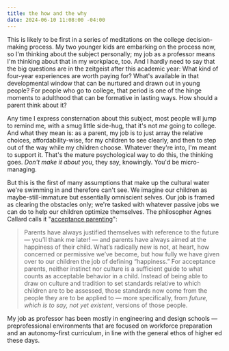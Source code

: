 ```yaml
---
title: the how and the why
date: 2024-06-10 11:08:00 -04:00
---
```


This is likely to be first in a series of meditations on the college decision-making process. My two younger kids are embarking on the process now, so I'm thinking about the subject personally; my job as a professor means I'm thinking about that in my workplace, too. And I hardly need to say that the big questions are in the zeitgeist after this academic year: What kind of four-year experiences are worth paying for? What's available in that developmental window that can be nurtured and drawn out in young people? For people who go to college, that period is one of the hinge moments to adulthood that can be formative in lasting ways. How should a parent think about it?

Any time I express consternation about this subject, most people will jump to remind me, with a smug little side-hug, that it's not *me* going to college. And what they mean is: as a parent, my job is to just array the relative choices, affordability-wise, for my children to see clearly, and then to step out of the way while my children choose. Whatever they're into, I'm meant to support it. That's the mature psychological way to do this, the thinking goes. *Don't make it about you*, they say, knowingly. You'd be micro-managing. 

But this is the first of many assumptions that make up the cultural water we're swimming in and therefore can't see. We imagine our children as maybe-still-immature but essentially omniscient selves. Our job is framed as clearing the obstacles only; we're tasked with whatever passive jobs we can do to help our children optimize themselves. The philosopher Agnes Callard calls it "[acceptance parenting](https://thepointmag.com/examined-life/acceptance-parenting/)":

>Parents have always justified themselves with reference to the future — you’ll thank me later! — and parents have always aimed at the happiness of their child. What’s radically new is not, at heart, how concerned or permissive we’ve become, but how fully we have given over to our children the job of defining “happiness.” For acceptance parents, neither instinct nor culture is a sufficient guide to what counts as acceptable behavior in a child. Instead of being able to draw on culture and tradition to set standards relative to which children are to be assessed, those standards now come from the people they are to be applied to — more specifically, from *future, which is to say, not yet existent*, versions of those people.

My job as professor has been mostly in engineering and design schools — preprofessional environments that are focused on workforce preparation and an autonomy-first curriculum, in line with the general ethos of higher ed these days. 
